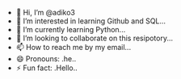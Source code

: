 - 👋 Hi, I’m @adiko3
- 👀 I’m interested in learning Github and SQL...
- 🌱 I’m currently learning Python...
- 💞️ I’m looking to collaborate on this resipotory...
- 📫 How to reach me by my email...
- 😄 Pronouns: .he..
- ⚡ Fun fact: .Hello..

<!---
adiko3/adiko3 is a ✨ special ✨ repository because its `README.md` (this file) appears on your GitHub profile.
You can click the Preview link to take a look at your changes.
--->
